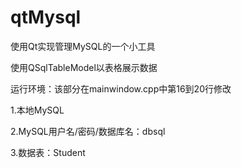 # qtMysql

使用Qt实现管理MySQL的一个小工具

使用QSqlTableModel以表格展示数据

运行环境：该部分在mainwindow.cpp中第16到20行修改

1.本地MySQL

2.MySQL用户名/密码/数据库名：dbsql

3.数据表：Student
